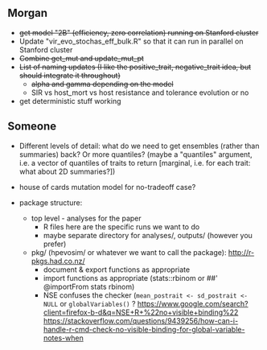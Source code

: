 ## Morgan

* ~~get model "2B" (efficiency, zero correlation) running on Stanford cluster~~
* Update "vir_evo_stochas_eff_bulk.R" so that it can run in parallel on Stanford cluster
* ~~Combine get_mut and update_mut_pt~~
* ~~List of naming updates (I like the positive_trait, negative_trait idea, but should integrate it throughout)~~
  - ~~alpha and gamma depending on the model~~
  - SIR vs host_mort vs host resistance and tolerance evolution or no
* get deterministic stuff working

## Someone

* Different levels of detail: what do we need to get ensembles (rather than summaries) back? Or more quantiles? (maybe a "quantiles" argument, i.e. a vector of quantiles of traits to return [marginal, i.e. for each trait: what about 2D summaries?])
* house of cards mutation model for no-tradeoff case?

* package structure:
    * top level - analyses for the paper
	    * R files here are the specific runs we want to do
		* maybe separate directory for analyses/, outputs/ (however you prefer)
	* pkg/ (hpevosim/ or whatever we want to call the package): http://r-pkgs.had.co.nz/
	    * document & export functions as appropriate
		* import functions as appropriate (stats::rbinom or ##' @importFrom stats rbinom)
		* NSE confuses the checker (`mean_postrait <- sd_postrait <- NULL` or `globalVariables()` ? https://www.google.com/search?client=firefox-b-d&q=NSE+R+%22no+visible+binding%22
https://stackoverflow.com/questions/9439256/how-can-i-handle-r-cmd-check-no-visible-binding-for-global-variable-notes-when
